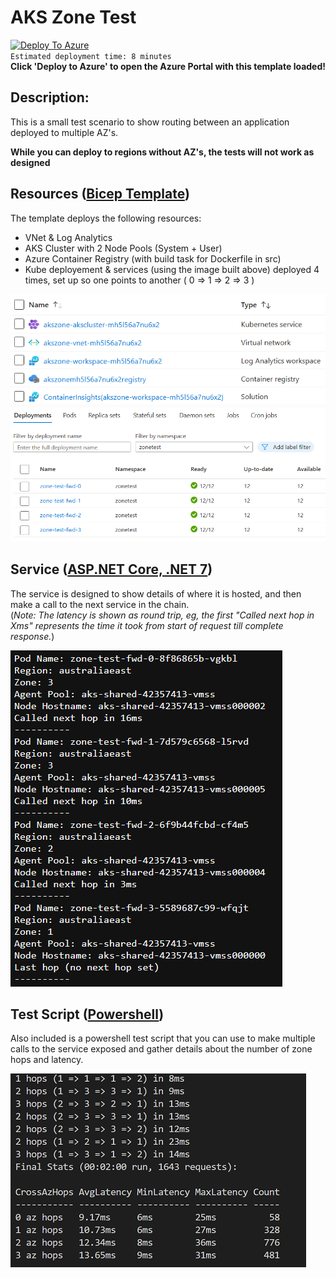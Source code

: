 # AKS Zone Test

[![Deploy To Azure](https://aka.ms/deploytoazurebutton)](https://portal.azure.com/#create/Microsoft.Template/uri/https%3A%2F%2Fraw.githubusercontent.com%2FScottHolden%2FAzureGym%2Fmain%2FAKSZoneTest%2F_generated%2Fdeploy.json)  
`Estimated deployment time: 8 minutes`  
**Click 'Deploy to Azure' to open the Azure Portal with this template loaded!**

## Description:
This is a small test scenario to show routing between an application deployed to multiple AZ's.

**While you can deploy to regions without AZ's, the tests will not work as designed**

## Resources ([Bicep Template](deploy.bicep))

The template deploys the following resources:
 - VNet & Log Analytics
 - AKS Cluster with 2 Node Pools (System + User) 
 - Azure Container Registry (with build task for Dockerfile in src)
 - Kube deployement & services (using the image built above) deployed 4 times, set up so one points to another ( 0 => 1 => 2 => 3 )

![Azure Resources](_media/azure-resources.png)
![Azure Resources](_media/aks-deployments.png)

## Service ([ASP.NET Core, .NET 7](src/))

The service is designed to show details of where it is hosted, and then make a call to the next service in the chain.  
(*Note: The latency is shown as round trip, eg, the first "Called next hop in Xms" represents the time it took from start of request till complete response.*)

![Http Response](_media/example-response.png)

## Test Script ([Powershell](quick-test.ps1))
Also included is a powershell test script that you can use to make multiple calls to the service exposed and gather details about the number of zone hops and latency.

![Powershell Output](_media/ps-output.png)